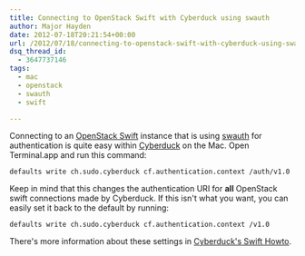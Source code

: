 ```yaml
---
title: Connecting to OpenStack Swift with Cyberduck using swauth
author: Major Hayden
date: 2012-07-18T20:21:54+00:00
url: /2012/07/18/connecting-to-openstack-swift-with-cyberduck-using-swauth/
dsq_thread_id:
  - 3647737146
tags:
  - mac
  - openstack
  - swauth
  - swift

---
```

Connecting to an [OpenStack Swift][1] instance that is using [swauth][2] for authentication is quite easy within [Cyberduck][3] on the Mac. Open Terminal.app and run this command:

```
defaults write ch.sudo.cyberduck cf.authentication.context /auth/v1.0
```


Keep in mind that this changes the authentication URI for **all** OpenStack swift connections made by Cyberduck. If this isn't what you want, you can easily set it back to the default by running:

```
defaults write ch.sudo.cyberduck cf.authentication.context /v1.0
```


There's more information about these settings in [Cyberduck's Swift Howto][4].

 [1]: http://docs.openstack.org/developer/swift/
 [2]: http://gholt.github.com/swauth/dev/
 [3]: http://cyberduck.ch/
 [4]: http://trac.cyberduck.ch/wiki/help/en/howto/openstack
